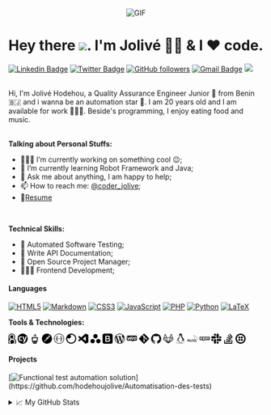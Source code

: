 <div align="center">
<img align="center" alt="GIF" height="250px" src="https://media.giphy.com/media/du3J3cXyzhj75IOgvA/giphy.gif" />

# Hey there <img src="https://media.giphy.com/media/hvRJCLFzcasrR4ia7z/giphy.gif" width="25px">. I'm Jolivé 👨‍🎓 & I ❤️ code.
</div>

[![Linkedin Badge](https://img.shields.io/badge/-Jolivé%20Hodehou-blue?style=social&logo=Linkedin&logoColor=blue&link=https://www.linkedin.com/in/joliv%C3%A9-hodehou-505120183/)](https://www.linkedin.com/in/joliv%C3%A9-hodehou-505120183/) [![Twitter Badge](http://img.shields.io/badge/-@coder_jolive-1ca0f1?style=social&logo=twitter&logoColor=blue&link=https://twitter.com/coder_jolive)](https://twitter.com/coder_jolive) [![GitHub followers](https://img.shields.io/github/followers/hodehoujolive?label=Follow&style=social)](https://github.com/hodehoujolive/?tab=follow) [![Gmail Badge](https://img.shields.io/badge/-jolivehodehou7@gmail.com-c14438?style=social&logo=Gmail&logoColor=red&link=mailto:jolivehodehou7@gmail.com)](mailto:jolivehodehou7@gmail.com) ![](https://visitor-badge.glitch.me/badge?page_id=hodehoujolive.hodehoujolive) 

<br />
Hi, I'm Jolivé Hodehou, a Quality Assurance Engineer Junior 🚀 from Benin 🇧🇯 and i wanna be an automation star 🌟. I am 20 years old and I am available for work 🙍🏽‍♂️. Beside's programming, I enjoy eating food and music.

<br />
<br />
  
**Talking about Personal Stuffs:**

- 👨🏽‍💻 I’m currently working on something cool :wink:;
- 🌱 I’m currently learning Robot Framework and Java; 
- 💬 Ask me about anything, I am happy to help;
- 📫 How to reach me: [@coder_jolive](https://twitter.com/coder_jolive);
- 📝[Resume]()

<br />

**Technical Skills:**

- 🤖 Automated Software Testing;
- 📕 Write API Documentation; 
- 🎉 Open Source Project Manager;
- 👨🏾‍💻 Frontend Development;

#### Languages

[![HTML5](https://img.shields.io/badge/html5%20-%23E34F26.svg?&style=for-the-badge&logo=html5&logoColor=white)](https://developer.mozilla.org/fr/docs/Web/HTML)
[![Markdown](https://img.shields.io/badge/markdown-%23000000.svg?&style=for-the-badge&logo=markdown&logoColor=white)](https://guides.github.com/features/mastering-markdown/)
[![CSS3](https://img.shields.io/badge/css3%20-%231572B6.svg?&style=for-the-badge&logo=css3&logoColor=white)](https://developer.mozilla.org/fr/docs/Web/CSS)
[![JavaScript](https://img.shields.io/badge/javascript%20-%23323330.svg?&style=for-the-badge&logo=javascript&logoColor=%23F7DF1E)](https://developer.mozilla.org/fr/docs/Web/JavaScript)
[![PHP](https://img.shields.io/badge/php-%23777BB4.svg?&style=for-the-badge&logo=php&logoColor=white)](https://www.php.net/)
[![Python](https://img.shields.io/badge/python%20-%2314354C.svg?&style=for-the-badge&logo=python&logoColor=white)](https://www.python.org/)
[![LaTeX](https://img.shields.io/badge/latex%20-%23008080.svg?&style=for-the-badge&logo=latex&logoColor=white)](https://www.latex-project.org/)


**Tools & Technologies:**  

<code><img height="20" src="https://github.com/hodehoujolive/hodehoujolive/blob/main/images/behat.png"></code>
<code><img height="20" src="https://github.com/hodehoujolive/hodehoujolive/blob/main/images/cypress.svg"></code>
<code><img height="20" src="https://github.com/hodehoujolive/hodehoujolive/blob/main/images/mocha.svg"></code>
<code><img height="20" src="https://github.com/hodehoujolive/hodehoujolive/blob/main/images/postman.svg"></code>
<code><img height="20" src="https://github.com/hodehoujolive/hodehoujolive/blob/main/images/swagger.svg"></code>
<code><img height="20" src="https://github.com/hodehoujolive/hodehoujolive/blob/main/images/insomnia.svg"></code>
<code><img height="20" src="https://github.com/hodehoujolive/hodehoujolive/blob/main/images/visualstudiocode.svg"></code>
<code><img height="20" src="https://github.com/hodehoujolive/hodehoujolive/blob/main/images/asana.svg"></code>
<code><img height="20" src="https://github.com/hodehoujolive/hodehoujolive/blob/main/images/bootstrap.svg"></code>
<code><img height="20" src="https://github.com/hodehoujolive/hodehoujolive/blob/main/images/wordpress.svg"></code>
<code><img height="20" src="https://github.com/hodehoujolive/hodehoujolive/blob/main/images/woo.svg"></code>
<code><img height="20" src="https://github.com/hodehoujolive/hodehoujolive/blob/main/images/git.svg"></code>
<code><img height="20" src="https://github.com/hodehoujolive/hodehoujolive/blob/main/images/github.svg"></code>
<code><img height="20" src="https://github.com/hodehoujolive/hodehoujolive/blob/main/images/gitlab.svg"></code>
<code><img height="20" src="https://github.com/hodehoujolive/hodehoujolive/blob/main/images/linux.svg"></code>
<code><img height="20" src="https://github.com/hodehoujolive/hodehoujolive/blob/main/images/mysql.svg"></code>
<code><img height="20" src="https://github.com/hodehoujolive/hodehoujolive/blob/main/images/npm.svg"></code>
<code><img height="20" src="https://github.com/hodehoujolive/hodehoujolive/blob/main/images/slack.svg"></code>
<code><img height="20" src="https://github.com/hodehoujolive/hodehoujolive/blob/main/images/stackoverflow.svg"></code>
<code><img height="20" src="https://github.com/hodehoujolive/hodehoujolive/blob/main/images/twilio.svg"></code>



#### Projects

[![Functional test automation solution](https://img.shields.io/badge/-🧬%20Automation%20Test-fff?)](https://github.com/hodehoujolive/Automatisation-des-tests)

<details>
<summary>📈 My GitHub Stats</summary>

<p align="center"> <img src="https://github-readme-stats.vercel.app/api?username=hodehoujolive&show_icons=true&theme=gotham" alt="hodehoujolive" />

</details>

<!--START_SECTION:waka-->
<!--END_SECTION:waka-->
